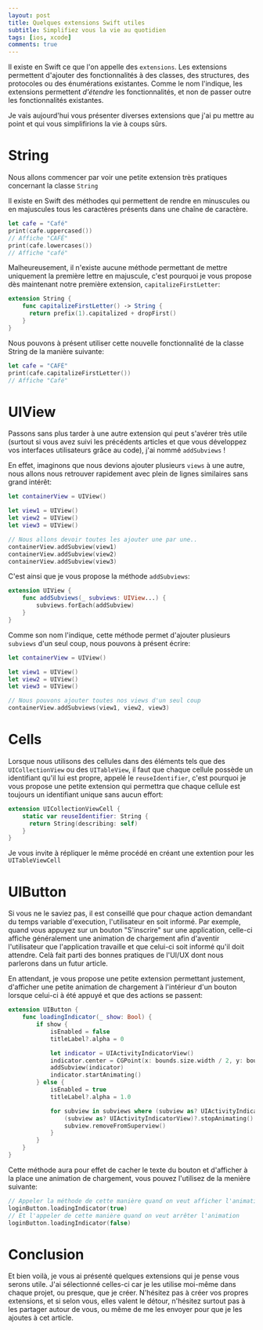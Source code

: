 ```yaml
---
layout: post
title: Quelques extensions Swift utiles
subtitle: Simplifiez vous la vie au quotidien
tags: [ios, xcode]
comments: true
---
```


Il existe en Swift ce que l'on appelle des `extensions`. Les extensions permettent d'ajouter des fonctionnalités à des classes, des structures, des protocoles ou des énumérations existantes. Comme le nom l'indique, les extensions permettent _*d'étendre*_ les fonctionnalités, et non de passer outre les fonctionnalités existantes.

Je vais aujourd'hui vous présenter diverses extensions que j'ai pu mettre au point et qui vous simplifirions la vie à coups sûrs.


# String

Nous allons commencer par voir une petite extension très pratiques concernant la classe `String`

Il existe en Swift des méthodes qui permettent de rendre en minuscules ou en majuscules tous les caractères présents dans une chaîne de caractère.

```swift
let cafe = "Café"
print(cafe.uppercased())
// Affiche "CAFÉ"
print(cafe.lowercases())
// Affiche "café"
```

Malheureusement, il n'existe aucune méthode permettant de mettre uniquement la première lettre en majuscule, c'est pourquoi je vous propose dès maintenant notre première extension, `capitalizeFirstLetter`:

```swift
extension String {
    func capitalizeFirstLetter() -> String {
      return prefix(1).capitalized + dropFirst()
    }
}
```

Nous pouvons à présent utiliser cette nouvelle fonctionnalité de la classe String de la manière suivante:

```swift
let cafe = "CAFÉ"
print(cafe.capitalizeFirstLetter())
// Affiche "Café"
```



# UIView

Passons sans plus tarder à une autre extension qui peut s'avérer très utile (surtout si vous avez suivi les précédents articles et que vous développez vos interfaces utilisateurs grâce au code), j'ai nommé `addSubviews` !

En effet, imaginons que nous devions ajouter plusieurs `views` à une autre, nous allons nous retrouver rapidement avec plein de lignes similaires sans grand intérêt:

```swift
let containerView = UIView()

let view1 = UIView()
let view2 = UIView()
let view3 = UIView()

// Nous allons devoir toutes les ajouter une par une..
containerView.addSubview(view1)
containerView.addSubview(view2)
containerView.addSubview(view3)
```

C'est ainsi que je vous propose la méthode `addSubviews`:

```swift
extension UIView {
    func addSubviews(_ subviews: UIView...) {
        subviews.forEach(addSubview)
    }
}
```

Comme son nom l'indique, cette méthode permet d'ajouter plusieurs `subviews` d'un seul coup, nous pouvons à présent écrire:


```swift
let containerView = UIView()

let view1 = UIView()
let view2 = UIView()
let view3 = UIView()

// Nous pouvons ajouter toutes nos views d'un seul coup
containerView.addSubviews(view1, view2, view3)
```



# Cells

Lorsque nous utilisons des cellules dans des éléments tels que des `UICollectionView` ou des `UITableView`, il faut que chaque cellule possède un identifiant qu'il lui est propre, appelé le `reuseIdentifier`, c'est pourquoi je vous propose une petite extension qui permettra que chaque cellule est toujours un identifiant unique sans aucun effort:

```swift
extension UICollectionViewCell {
    static var reuseIdentifier: String {
      return String(describing: self)
    }
}
```

Je vous invite à répliquer le même procédé en créant une extention pour les `UITableViewCell`


# UIButton

Si vous ne le saviez pas, il est conseillé que pour chaque action demandant du temps variable d'execution, l'utilisateur en soit informé. Par exemple, quand vous appuyez sur un bouton "S'inscrire" sur une application, celle-ci affiche généralement une animation de chargement afin d'aventir l'utilisateur que l'application travaille et que celui-ci soit informé qu'il doit attendre.
Celà fait parti des bonnes pratiques de l'UI/UX dont nous parlerons dans un futur article.

En attendant, je vous propose une petite extension permettant justement, d'afficher une petite animation de chargement à l'intérieur d'un bouton lorsque celui-ci à été appuyé et que des actions se passent:

```swift
extension UIButton {
    func loadingIndicator(_ show: Bool) {
        if show {
            isEnabled = false
            titleLabel?.alpha = 0

            let indicator = UIActivityIndicatorView()
            indicator.center = CGPoint(x: bounds.size.width / 2, y: bounds.size.height / 2)
            addSubview(indicator)
            indicator.startAnimating()
        } else {
            isEnabled = true
            titleLabel?.alpha = 1.0

            for subview in subviews where (subview as? UIActivityIndicatorView) != nil {
                (subview as? UIActivityIndicatorView)?.stopAnimating()
                subview.removeFromSuperview()
            }
        }
    }
}
```

Cette méthode aura pour effet de cacher le texte du bouton et d'afficher à la place une animation de chargement, vous pouvez l'utilisez de la menière suivante:

```swift
// Appeler la méthode de cette manière quand on veut afficher l'animation
loginButton.loadingIndicator(true)
// Et l'appeler de cette manière quand on veut arrêter l'animation
loginButton.loadingIndicator(false)
```



# Conclusion

Et bien voilà, je vous ai présenté quelques extensions qui je pense vous serons utile. J'ai sélectionné celles-ci car je les utilise moi-même dans chaque projet, ou presque, que je créer.
N'hésitez pas à créer vos propres extensions, et si selon vous, elles valent le détour, n'hésitez surtout pas à les partager autour de vous, ou même de me les envoyer pour que je les ajoutes à cet article.